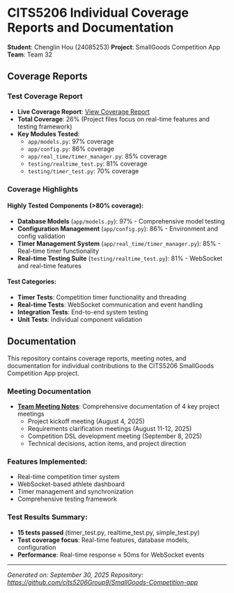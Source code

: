 # CITS5206 Individual Coverage Reports and Documentation

**Student**: Chenglin Hou (24085253)
**Project**: SmallGoods Competition App
**Team**: Team 32

## Coverage Reports

### Test Coverage Report
- **Live Coverage Report**: [View Coverage Report](https://24085253.github.io/cits5206-individual-repo-for-report/docs/coverage/)
- **Total Coverage**: 26% (Project files focus on real-time features and testing framework)
- **Key Modules Tested**:
  - `app/models.py`: 97% coverage
  - `app/config.py`: 86% coverage
  - `app/real_time/timer_manager.py`: 85% coverage
  - `testing/realtime_test.py`: 81% coverage
  - `testing/timer_test.py`: 70% coverage

### Coverage Highlights

#### Highly Tested Components (>80% coverage):
- **Database Models** (`app/models.py`): 97% - Comprehensive model testing
- **Configuration Management** (`app/config.py`): 86% - Environment and config validation
- **Timer Management System** (`app/real_time/timer_manager.py`): 85% - Real-time timer functionality
- **Real-time Testing Suite** (`testing/realtime_test.py`): 81% - WebSocket and real-time features

#### Test Categories:
- **Timer Tests**: Competition timer functionality and threading
- **Real-time Tests**: WebSocket communication and event handling
- **Integration Tests**: End-to-end system testing
- **Unit Tests**: Individual component validation

## Documentation

This repository contains coverage reports, meeting notes, and documentation for individual contributions to the CITS5206 SmallGoods Competition App project.

### Meeting Documentation
- **[Team Meeting Notes](./MEETING_NOTES.md)**: Comprehensive documentation of 4 key project meetings
  - Project kickoff meeting (August 4, 2025)
  - Requirements clarification meetings (August 11-12, 2025)
  - Competition DSL development meeting (September 8, 2025)
  - Technical decisions, action items, and project direction

### Features Implemented:
- Real-time competition timer system
- WebSocket-based athlete dashboard
- Timer management and synchronization
- Comprehensive testing framework

### Test Results Summary:
- **15 tests passed** (timer_test.py, realtime_test.py, simple_test.py)
- **Test coverage focus**: Real-time features, database models, configuration
- **Performance**: Real-time response ≈ 50ms for WebSocket events

---
*Generated on: September 30, 2025*
*Repository: https://github.com/cits5206Group9/SmallGoods-Competition-app*